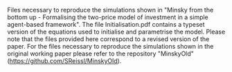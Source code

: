Files necessary to reproduce the simulations shown in "Minsky from the bottom up - Formalising the two-price model of investment in a simple agent-based framework". The file Initialisation.pdf contains a typeset version of the equations used to initialise and parametrise the model.
Please note that the files provided here correspond to a revised version of the paper. For the files necessary to reproduce the simulations shown in the original working paper please refer to the repository "MinskyOld" (https://github.com/SReissl/MinskyOld).
